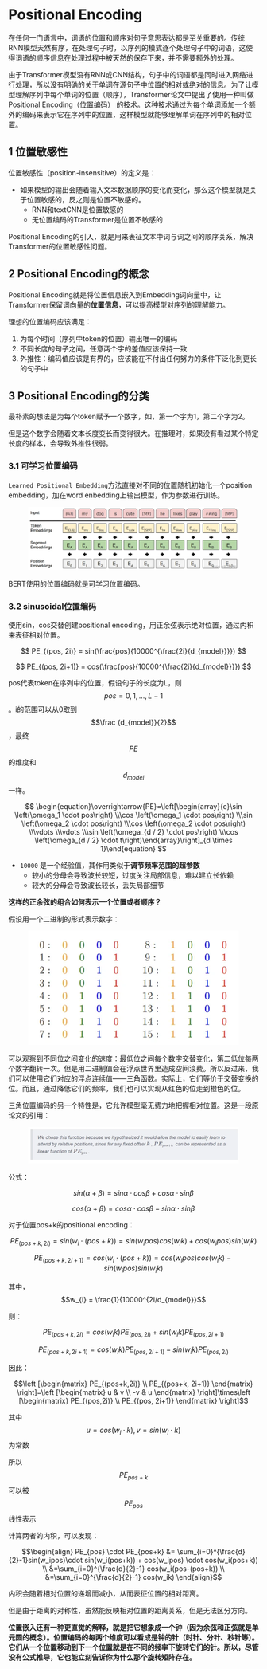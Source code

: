 # Positional Encoding

在任何一门语言中，词语的位置和顺序对句子意思表达都是至关重要的。传统RNN模型天然有序，在处理句子时，以序列的模式逐个处理句子中的词语，这使得词语的顺序信息在处理过程中被天然的保存下来，并不需要额外的处理。

由于Transformer模型没有RNN或CNN结构，句子中的词语都是同时进入网络进行处理，所以没有明确的关于单词在源句子中位置的相对或绝对的信息。为了让模型理解序列中每个单词的位置（顺序），Transformer论文中提出了使用一种叫做 Positional Encoding（位置编码） 的技术。这种技术通过为每个单词添加一个额外的编码来表示它在序列中的位置，这样模型就能够理解单词在序列中的相对位置。

## 1 位置敏感性

位置敏感性（position-insensitive）的定义是：

* 如果模型的输出会随着输入文本数据顺序的变化而变化，那么这个模型就是关于位置敏感的，反之则是位置不敏感的。
  * RNN和textCNN是位置敏感的
  * 无位置编码的Transformer是位置不敏感的

Positional Encoding的引入，就是用来表征文本中词与词之间的顺序关系，解决Transformer的位置敏感性问题。

## 2 Positional Encoding的概念

Positional Encoding就是将位置信息嵌入到Embedding词向量中，让Transformer保留词向量的**位置信息**，可以提高模型对序列的理解能力。

理想的位置编码应该满足：

1. 为每个时间（序列中token的位置）输出唯一的编码
2. 不同长度的句子之间，任意两个字的差值应该保持一致
3. 外推性：编码值应该是有界的，应该能在不付出任何努力的条件下泛化到更长的句子中

## 3 Positional Encoding的分类

最朴素的想法是为每个token赋予一个数字，如，第一个字为1，第二个字为2。

但是这个数字会随着文本长度变长而变得很大。在推理时，如果没有看过某个特定长度的样本，会导致外推性很弱。

### 3.1 可学习位置编码

`Learned Positional Embedding`方法直接对不同的位置随机初始化一个position embedding，加在word enbedding上输出模型，作为参数进行训练。

<figure><img src="../.gitbook/assets/image (18).png" alt=""><figcaption></figcaption></figure>

BERT使用的位置编码就是可学习位置编码。

### 3.2 sinusoidal位置编码

使用sin，cos交替创建positional encoding，用正余弦表示绝对位置，通过内积来表征相对位置。

$$
PE_{(pos, 2i)} = sin(\frac{pos}{10000^{\frac{2i}{d_{model}}}})
$$

$$
PE_{(pos, 2i+1)} = cos(\frac{pos}{10000^{\frac{2i}{d_{model}}}})
$$



pos代表token在序列中的位置，假设句子的长度为L，则 $$pos=0,1,\dots,L-1$$。i的范围可以从0取到 $$\frac {d_{model}}{2}$$，最终$$PE$$的维度和$$d_{model}$$一样。

$$
\begin{equation}\overrightarrow{PE}=\left[\begin{array}{c}\sin \left(\omega_1 \cdot pos\right) \\\cos \left(\omega_1 \cdot pos\right) \\\sin \left(\omega_2 \cdot pos\right) \\\cos \left(\omega_2 \cdot pos\right) \\\vdots \\\vdots \\\sin \left(\omega_{d / 2} \cdot pos\right) \\\cos \left(\omega_{d / 2} \cdot t\right)\end{array}\right]_{d \times 1}\end{equation}
$$

* `10000` 是一个经验值，其作用类似于**调节频率范围的超参数**
  * 较小的分母会导致波长较短，过度关注局部信息，难以建立长依赖
  * 较大的分母会导致波长较长，丢失局部细节

**这样的正余弦的组合如何表示一个位置或者顺序？**

假设用一个二进制的形式表示数字：

<figure><img src="../.gitbook/assets/image (19).png" alt=""><figcaption></figcaption></figure>

可以观察到不同位之间变化的速度：最低位之间每个数字交替变化，第二低位每两个数字翻转一次。但是用二进制值会在浮点世界里造成空间浪费。所以反过来，我们可以使用它们对应的浮点连续值——三角函数。实际上，它们等价于交替变换的位。而且，通过降低它们的频率，我们也可以实现从红色的位走到橙色的位。

三角位置编码的另一个特性是，它允许模型毫无费力地把握相对位置。这是一段原论文的引用：

<figure><img src="../.gitbook/assets/image (20).png" alt=""><figcaption></figcaption></figure>

公式：

$$sin(\alpha+\beta)=sin\alpha \cdot cos\beta + cos\alpha\cdot sin\beta$$

$$cos(\alpha+\beta) = cos\alpha\cdot cos\beta - sin\alpha\cdot sin\beta$$

对于位置pos+k的positional encoding：

$$PE_{(pos+k, 2i)} = sin(w_{i}\cdot (pos+k)) = sin(w_{i}pos)cos(w_{i}k)+cos(w_{i}pos)sin(w_{i}k)$$

$$PE_{(pos+k, 2i+1)} = cos(w_{i}\cdot (pos+k)) = cos(w_{i}pos)cos(w_{i}k)-sin(w_{i}pos)sin(w_{i}k)$$

其中，$$w_{i} = \frac{1}{10000^{2i/d_{model}}}$$

则：

$$PE_{(pos+k, 2i)} = cos(w_{i}k)PE_{(pos, 2i)}+sin(w_{i}k)PE_{(pos, 2i+1)}$$

$$PE_{(pos+k, 2i+1)} = cos(w_{i}k)PE_{(pos,2i+1)}-sin(w_{i}k) PE_{(pos, 2i)}$$

因此：

$$\left [\begin{matrix} PE_{(pos+k,2i)} \\ PE_{(pos+k, 2i+1)} \end{matrix} \right]=\left [\begin{matrix} u & v \\ -v & u \end{matrix} \right]\times\left [\begin{matrix} PE_{(pos,2i)} \\ PE_{(pos, 2i+1)} \end{matrix} \right]$$

其中$$u = cos(w_{i}\cdot k), v = sin(w_{i} \cdot k)$$为常数

所以$$PE_{pos+k}$$可以被$$PE_{pos}$$线性表示

计算两者的内积，可以发现：

$$\begin{align} PE_{pos} \cdot PE_{pos+k} &= \sum_{i=0}^{\frac{d}{2}-1}sin(w_ipos)\cdot sin(w_i(pos+k)) + cos(w_ipos) \cdot cos(w_i(pos+k)) \\ &=\sum_{i=0}^{\frac{d}{2}-1} cos(w_i(pos-(pos+k)) \\ &=\sum_{i=0}^{\frac{d}{2}-1} cos(w_ik) \end{align}$$

内积会随着相对位置的递增而减小，从而表征位置的相对距离。

但是由于距离的对称性，虽然能反映相对位置的距离关系，但是无法区分方向。

**位置嵌入还有一种更直觉的解释，就是把它想象成一个钟（因为余弦和正弦就是单元圆的概念）。位置编码的每两个维度可以看成是钟的针（时针、分针、秒针等）。它们从一个位置移动到下一个位置就是在不同的频率下旋转它们的针。所以，尽管没有公式推导，它也能立刻告诉你为什么那个旋转矩阵存在。**







